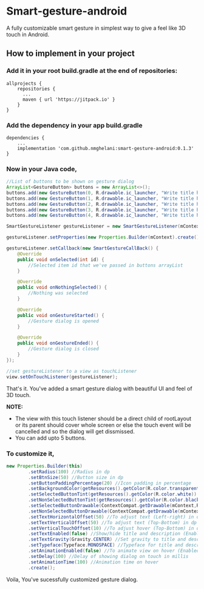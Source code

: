 # Smart-gesture-android
A fully customizable smart gesture in simplest way to give a feel like 3D touch in Android.
## How to implement in your project
### Add it in your root build.gradle at the end of repositories:
```
allprojects {
    repositories {
      ...
      maven { url 'https://jitpack.io' }
    }
}
```
### Add the dependency in your app build.gradle
```
dependencies {
    ...
    implementation 'com.github.nmghelani:smart-gesture-android:0.1.3'
}
```
### Now in your Java code,
```JAVA
//List of buttons to be shown on gesture dialog
ArrayList<GestureButton> buttons = new ArrayList<>();
buttons.add(new GestureButton(0, R.drawable.ic_launcher, "Write title here", "Write description here"));
buttons.add(new GestureButton(1, R.drawable.ic_launcher, "Write title here", "Write description here"));
buttons.add(new GestureButton(2, R.drawable.ic_launcher, "Write title here", "Write description here"));
buttons.add(new GestureButton(3, R.drawable.ic_launcher, "Write title here", "Write description here"));
buttons.add(new GestureButton(4, R.drawable.ic_launcher, "Write title here", "Write description here"));

SmartGestureListener gestureListener = new SmartGestureListener(mContext, buttons);

gestureListener.setProperties(new Properties.Builder(mContext).create());

gestureListener.setCallback(new SmartGestureCallBack() {
    @Override
    public void onSelected(int id) {
        //Selected item id that we've passed in buttons arrayList
    }

    @Override
    public void onNothingSelected() {
        //Nothing was selected
    }

    @Override
    public void onGestureStarted() {
        //Gesture dialog is opened
    }

    @Override
    public void onGestureEnded() {
        //Gesture dialog is closed
    }
});

//set gestureListener to a view as touchListener
view.setOnTouchListener(gestureListener);
```

That's it. You've added a smart gesture dialog with beautiful UI and feel of 3D touch.  

**NOTE:**
- The view with this touch listener should be a direct child of rootLayout or its parent should cover whole screen or else the touch event will be cancelled and so the dialog will get dissmissed.
- You can add upto 5 buttons.


### To customize it,
```JAVA
new Properties.Builder(this)
        .setRadius(100) //Radius in dp
        .setBtnSize(50) //Button size in dp
        .setButtonPaddingPercentage(20) //Icon padding in percentage
        .setBackgroundColor(getResources().getColor(R.color.transparent_black)) //Background color of gesture dialog
        .setSelectedButtonTint(getResources().getColor(R.color.white)) //Selected icon tint
        .setNonSelectedButtonTint(getResources().getColor(R.color.black)) //Non-selected icon tint
        .setSelectedButtonDrawable(ContextCompat.getDrawable(mContext,R.drawable.bg_checked)) //Selected button background
        .setNonSelectedButtonDrawable(ContextCompat.getDrawable(mContext,R.drawable.bg_unchecked)) //Non-selected button background
        .setTextHorizontalOffset(50) //To adjust text (Left-right) in dp
        .setTextVerticalOffset(50) //To adjust text (Top-Bottom) in dp
        .setVerticalTouchOffset(10) //To adjust hover (Top-Bottom) in dp
        .setTextEnabled(false) //Show/hide title and description (Enabled by-default)
        .setTextGravity(Gravity.CENTER) //Set gravity to title and description
        .setTypeface(Typeface.MONOSPACE) //Typeface for title and description
        .setAnimationEnabled(false) //To animate view on hover (Enabled by-default)
        .setDelay(100) //Delay of showing dialog on touch in millis
        .setAnimationTime(100) //Animation time on hover
        .create();
```


Voila, You've sucessfully customized gesture dialog.
